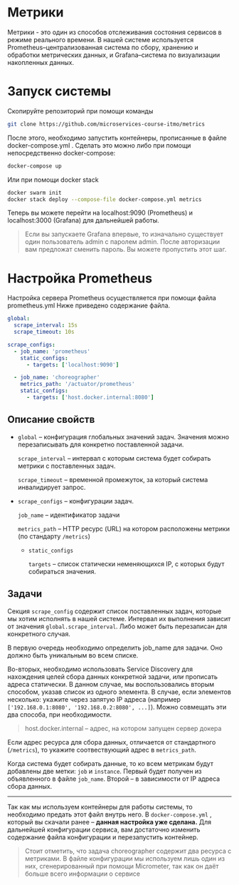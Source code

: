 # Метрики

Метрики - это один из способов отслеживания состояния сервисов в режиме реального времени. В нашей системе используется Prometheus–централизованная система по сбору, хранению и обработки метрических данных, и Grafana–система по визуализации накопленных данных.

# Запуск системы

Скопируйте репозиторий при помощи команды
```bash
git clone https://github.com/microservices-course-itmo/metrics
```

После этого, необходимо запустить контейнеры, прописанные в файле docker-compose.yml . Сделать это можно либо при помощи непосредственно docker-compose:

```bash
docker-compose up
```

Или при помощи docker stack

```bash
docker swarm init
docker stack deploy --compose-file docker-compose.yml metrics
```

Теперь вы можете перейти на localhost:9090 (Prometheus) и localhost:3000 (Grafana) для дальнейшей работы.

> Если вы запускаете Grafana впервые, то изначально существует один пользователь admin с паролем admin. После авторизации вам предложат сменить пароль. Вы можете пропустить этот шаг.

# Настройка Prometheus

Настройка сервера Prometheus осуществляется при помощи файла prometheus.yml Ниже приведено содержание файла.

```yaml
global:
  scrape_interval: 15s
  scrape_timeout: 10s

scrape_configs:
  - job_name: 'prometheus'
    static_configs:
      - targets: ['localhost:9090']

  - job_name: 'choreographer'
    metrics_path: '/actuator/prometheus'
    static_configs:
      - targets: ['host.docker.internal:8080']
```

## Описание свойств

- `global` – конфигурация глобальных значений задач. Значения можно перезаписывать для конкретно поставленной задачи.

    `scrape_interval` – интервал с которым система будет собирать метрики с поставленных задач.

    `scrape_timeout` – временной промежуток, за который система инвалидирует запрос.

- `scrape_configs` – конфигурации задач.

    `job_name` – идентификатор задачи

    `metrics_path` – HTTP ресурс (URL) на котором расположены метрики (по стандарту `/metrics`)

    - `static_configs`

        `targets` – список статически неменяющихся IP, с которых будут собираться значения.

## Задачи

Секция `scrape_config` содержит список поставленных задач, которые мы хотим исполнять в нашей системе. Интервал их выполнения зависит от значения `global.scrape_interval`. Либо может быть перезаписан для конкретного случая.

В первую очередь необходимо определить job_name для задачи. Оно должно быть уникальным во всем списке. 

Во-вторых, необходимо использовать Service Discovery для нахождения целей сбора данных конкретной задачи, *или* прописать адреса статически. В данном случае, мы воспользовались вторым способом, указав список из одного элемента. В случае, если элементов несколько: укажите через запятую IP адреса (например `['192.168.0.1:8080', '192.168.0.2:8080', ...]`). Можно совмещать эти два способа, при необходимости.

> host.docker.internal – адрес, на котором запущен сервер докера

Если адрес ресурса для сбора данных, отличается от стандартного (`/metrics`), то  укажите соотвествующий адрес в `metrics_path`.

Когда система будет собирать данные, то ко всем метрикам будут добавлены две метки: `job` и `instance`. Первый будет получен из объявленного в файле `job_name`. Второй – в зависимости от IP адреса сбора данных.

---

Так как мы используем контейнеры для работы системы, то необходимо предать этот файл внутрь него. В `docker-compose.yml` , который вы скачали ранее – **данная настройка уже сделана.** Для дальнейшей конфигурации сервиса, вам достаточно изменить содержание файла конфигурации и перезапустить контейнер.

> Стоит отметить, что задача choreographer содержит два ресурса с метриками. В файле конфигурации мы используем лишь один из них, сгенерированный при помощи Micrometer, так как он даёт больше всего информации о сервисе